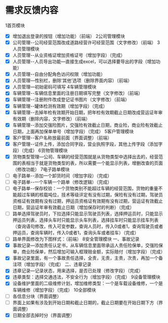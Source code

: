 # 需求反馈内容
1首页模块
- [x] 增加退出登录的按钮（增加功能）（前端）
2公司管理模块
- [x] 公司管理--公司经营范围改成道路经营许可经营范围（文字修改）（前端）
3人员管理模块
- [x] 人员管理--从业资格证增加资格证号（增加字段）（完成）
- [x] 人员管理--人员导出功能—直接生成excel，可以选择要导出的字段（增加功能）
- [x] 人员管理--自由分配角色访问权限（增加功能）
- [x] 人员管理—性别栏，删除‘其他’选项（删除界面内容）（前端）
- [x] 人员管理—初始密码可填写
4车辆管理模块
- [x] 车辆管理--车辆信息里面的注册日期填写完整（文字修改）（前端）
- [x] 车辆管理--注册附件改成登记证书图片（文字修改）（前端）
- [x] 车辆管理--罐体检测有效期（增加字段）（完成）
- [x] 车辆管理--去掉年检有效期开始日期，把年检有效期截止日期改成营运证年审有效期（删除内容，文字修改）（前端）
- [x] 车辆管理--添加交强险图片，交强险有效截止日期，商业险，商业险有效截止日期，上面再加保单单号（增加字段）（完成）
5客户管理模块
- [x] 客户管理--客户名称放最前面（界面调整）（前端）
- [x] 客户管理--证件上传，添加合同字段，营业执照字段，其他上传字段（添加字段）（完成）
6货物管理模块
- [x] 货物类型管理—公司、车辆的经营范围就是从货物类型中选择出去的，经营范围的表相当于就是货物类型的表，所以需要一个能显示列表，增删改查的页面（修改功能）
7电子路单模块
- [ ] 电子路单--添加一个卸货时间（增加字段）（完成）
- [ ] 电子路单--一个车辆一个路单（修改逻辑）（完成）
- [ ] 电子路单--保存校验：一个货物类别不能超过车辆的经营范围，货物的重量不能超过车辆的核载吨位，技术等级评定有没有过期，保险有没有过期，驾驶员资格证有效期有没有过期，押运员资格证有效期有没有过期，营运证有效截止日期，营运证年审有效截止日期（增加保存时的判断）（完成）
- [ ] 路单选择驾驶员时，下拉选择只能显示驾驶员列表，选择押运员时，只能显示押运员列表，选择头车时只能显示头车列表，选择挂车时只能显示挂车列表（查询语句修改，传入可变参数，查询人员时，传入0或者1，查询驾驶员或者押运员，查询车辆时，传入0或者1，查询头车或者挂车）（完成）
- [ ] 路单界面修改为下图样式：（前端）
8安全管理模块
一、事故记录
- [x] 事故记录—添加责任认定书，从车辆信息里面带承运人责任险保单，交强险保单，商业险保单，然后增加可输入框理赔金额，实际赔付（增加字段）（完成）
- [x] 事故记录里面，有一个事故责任选择，全责，无责，主责，次责，再加一个备注项（增加字段）（完成）
二、违章记录
- [x] 违章记录—记录状态，用来选择，是否已处理（修改字段）（完成）
- [x] 违章类型：选择交通违法，不安全行为（增加字段）（完成）
9设备管理模块
- [x] 设备维护里面的二级维修计划，增加维修类型：一个是车载设备维修，一个是车辆维修（增加字段）（完成）
10全部模块
- [ ] 各信息分块（界面调整）
- [ ] 界面上如果有涉及到开始日期和截止日期的，截止日期要在开始日期下方（界面调整）
- [x] 日期全部去掉时分（界面调整）